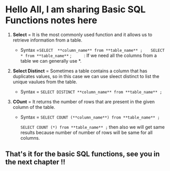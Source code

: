 # Hello All, I am sharing Basic SQL Functions notes here  

1. **Select** = It is the most commonly used function and it allows us to retrieve information from a table.  

    * Syntax =` SELECT  **column_name** from **table_name** ;  `
        &nbsp;&nbsp;` SELECT * from **table_name**` ; &nbsp; &nbsp; &nbsp;&nbsp;&nbsp;&nbsp; : If we need all the columns from a table we can generally use *.  

2. **Select Distinct** = Sometimes a table contains a column that has duplicates values, so in this case we can use sleect distinct to list the unique vaulues from the table.  

     * Syntax = `SELECT DISTINCT **column_name** from **table_name** ; `

3. **COunt** = It returns the number of rows that are present in the given column of the table.  

     * Syntax = `SELECT COUNT (**column_name**) from **table_name** ;`  

         `SELECT COUNT (*) from **table_name** ;` then also we will get same results because number of number of rows will be same for all columns.  

## That's it for the basic SQL functions, see you in the next chapter !!

 



